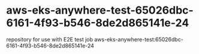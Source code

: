 # aws-eks-anywhere-test-65026dbc-6161-4f93-b546-8de2d865141e-24
repository for use with E2E test job aws-eks-anywhere-test:65026dbc-6161-4f93-b546-8de2d865141e-24
